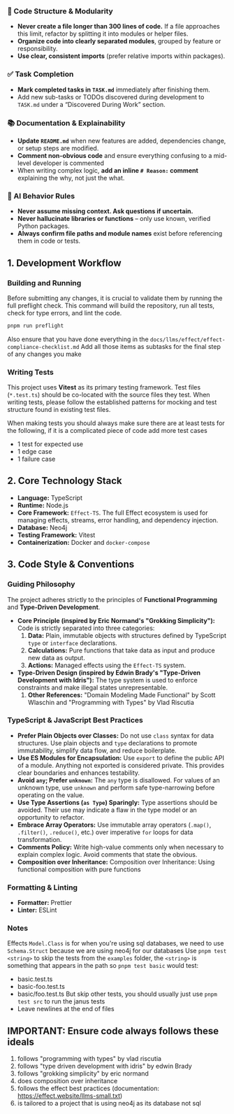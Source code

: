 ### 🧱 Code Structure & Modularity

- **Never create a file longer than 300 lines of code.** If a file approaches this limit, refactor by splitting it into modules or helper files.
- **Organize code into clearly separated modules**, grouped by feature or responsibility.
- **Use clear, consistent imports** (prefer relative imports within packages).

### ✅ Task Completion

- **Mark completed tasks in `TASK.md`** immediately after finishing them.
- Add new sub-tasks or TODOs discovered during development to `TASK.md` under a “Discovered During Work” section.

### 📚 Documentation & Explainability

- **Update `README.md`** when new features are added, dependencies change, or setup steps are modified.
- **Comment non-obvious code** and ensure everything confusing to a mid-level developer is commented
- When writing complex logic, **add an inline `# Reason:` comment** explaining the why, not just the what.

### 🧠 AI Behavior Rules

- **Never assume missing context. Ask questions if uncertain.**
- **Never hallucinate libraries or functions** – only use known, verified Python packages.
- **Always confirm file paths and module names** exist before referencing them in code or tests.

## 1. Development Workflow

### Building and Running

Before submitting any changes, it is crucial to validate them by running the full preflight check. This command will build the repository, run all tests, check for type errors, and lint the code.

```bash
pnpm run preflight
```

Also ensure that you have done everything in the `docs/llms/effect/effect-compliance-checklist.md` Add all those items as subtasks for the final step of any changes you make

### Writing Tests

This project uses **Vitest** as its primary testing framework. Test files (`*.test.ts`) should be co-located with the source files they test. When writing tests, please follow the established patterns for mocking and test structure found in existing test files.

When making tests you should always make sure there are at least tests for the following, if it is a complicated piece of code add more test cases

- 1 test for expected use
- 1 edge case
- 1 failure case

## 2. Core Technology Stack

- **Language:** TypeScript
- **Runtime:** Node.js
- **Core Framework:** `Effect-TS`. The full Effect ecosystem is used for managing effects, streams, error handling, and dependency injection.
- **Database:** Neo4j
- **Testing Framework:** Vitest
- **Containerization:** Docker and `docker-compose`

## 3. Code Style & Conventions

### Guiding Philosophy

The project adheres strictly to the principles of **Functional Programming** and **Type-Driven Development**.

- **Core Principle (inspired by Eric Normand's "Grokking Simplicity"):** Code is strictly separated into three categories:
  1.  **Data:** Plain, immutable objects with structures defined by TypeScript `type` or `interface` declarations.
  2.  **Calculations:** Pure functions that take data as input and produce new data as output.
  3.  **Actions:** Managed effects using the `Effect-TS` system.
- **Type-Driven Design (inspired by Edwin Brady's "Type-Driven Development with Idris"):** The type system is used to enforce constraints and make illegal states unrepresentable.
  1. **Other References:** "Domain Modeling Made Functional" by Scott Wlaschin and "Programming with Types" by Vlad Riscutia

### TypeScript & JavaScript Best Practices

- **Prefer Plain Objects over Classes:** Do not use `class` syntax for data structures. Use plain objects and `type` declarations to promote immutability, simplify data flow, and reduce boilerplate.
- **Use ES Modules for Encapsulation:** Use `export` to define the public API of a module. Anything not exported is considered private. This provides clear boundaries and enhances testability.
- **Avoid `any`; Prefer `unknown`:** The `any` type is disallowed. For values of an unknown type, use `unknown` and perform safe type-narrowing before operating on the value.
- **Use Type Assertions (`as Type`) Sparingly:** Type assertions should be avoided. Their use may indicate a flaw in the type model or an opportunity to refactor.
- **Embrace Array Operators:** Use immutable array operators (`.map()`, `.filter()`, `.reduce()`, etc.) over imperative `for` loops for data transformation.
- **Comments Policy:** Write high-value comments only when necessary to explain complex logic. Avoid comments that state the obvious.
- **Composition over Inheritance:** Composition over Inheritance: Using functional composition with pure functions

### Formatting & Linting

- **Formatter:** Prettier
- **Linter:** ESLint

### Notes

Effects `Model.Class` is for when you're using sql databases, we need to use `Schema.Struct` because we are using neo4j for our databases
Use `pnpm test <string>` to skip the tests from the `examples` folder, the `<string>` is something that appears in the path so `pnpm test basic` would test:

- basic.test.ts
- basic-foo.test.ts
- basic/foo.test.ts
  But skip other tests, you should usually just use `pnpm test src` to run the janus tests
- Leave newlines at the end of files

## **IMPORTANT**: Ensure code always follows these ideals

1. follows "programming with types" by vlad riscutia
2. follows "type driven development with idris" by edwin Brady
3. follows "grokking simplicity" by eric normand
4. does composition over inheritance
5. follows the effect best practices (documentation: https://effect.website/llms-small.txt)
6. is tailored to a project that is using neo4j as its database not sql
